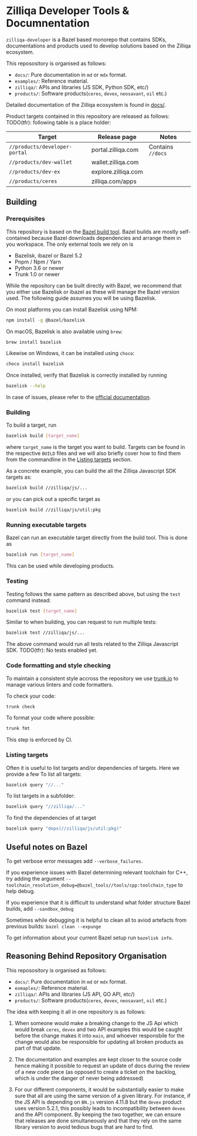 # Zilliqa Developer Tools & Documnentation

`zilliqa-developer` is a Bazel based monorepo that contains SDKs, documentations
and products used to develop solutions based on the Zilliqa ecosystem.

This reposository is organised as follows:

- `docs/`: Pure documentation in `md` or `mdx` format.
- `examples/`: Reference material.
- `zilliqa/`: APIs and libraries (JS SDK, Python SDK, etc/)
- `products/`: Software products(`ceres`, `devex`, `neosavant`, `oil` etc.)

Detailed documentation of the Zilliqa ecosystem is found in [docs/](docs/).

Product targets contained in this repository are released as follows: TODO(tfr):
following table is a place holder:

| Target                        | Release page        | Notes             |
| ----------------------------- | ------------------- | ----------------- |
| `//products/developer-portal` | portal.zilliqa.com  | Contains `//docs` |
| `//products/dev-wallet`       | wallet.zilliqa.com  |                   |
| `//products/dev-ex`           | explore.zilliqa.com |                   |
| `//products/ceres`            | zilliqa.com/apps    |                   |

## Building

### Prerequisites

This repository is based on the [Bazel build tool](https://bazel.build/). Bazel
builds are mostly self-contained because Bazel downloads dependencies and
arrange them in you workspace. The only external tools we rely on is

- Bazelisk, ibazel or Bazel 5.2
- Pnpm / Npm / Yarn
- Python 3.6 or newer
- Trunk 1.0 or newer

While the repository can be built directly with Bazel, we recommend that you
either use Bazelisk or ibazel as these will manage the Bazel version used. The
following guide assumes you will be using Bazelisk.

On most platforms you can install Bazelisk using NPM:

```sh
npm install -g @bazel/bazelisk
```

On macOS, Bazelisk is also available using `brew`:

```sh
brew install bazelisk
```

Likewise on Windows, it can be installed using `choco`:

```sh
choco install bazelisk
```

Once installed, verify that Bazelisk is correctly installed by running

```sh
bazelisk --help
```

In case of issues, please refer to the
[official documentation](https://www.npmjs.com/package/@bazel/bazelisk).

### Building

To build a target, run

```sh
bazelisk build [target_name]
```

where `target_name` is the target you want to build. Targets can be found in the
respective `BUILD` files and we will also briefly cover how to find them from
the commandline in the [Listing targets](#listing-targets) section.

As a concrete example, you can build the all the Zilliqa Javascript SDK targets
as:

```sh
bazelisk build //zilliqa/js/...
```

or you can pick out a specific target as

```sh
bazelisk build //zilliqa/js/util:pkg
```

### Running executable targets

Bazel can run an executable target directly from the build tool. This is done as

```sh
bazelisk run [target_name]
```

This can be used while developing products.

### Testing

Testing follows the same pattern as described above, but using the `test`
command instead:

```sh
bazelisk test [target_name]
```

Similar to when building, you can request to run multiple tests:

```sh
bazelisk test //zilliqa/js/...
```

The above command would run all tests related to the Zilliqa Javascript SDK.
TODO(tfr): No tests enabled yet.

### Code formatting and style checking

To maintain a consistent style accross the repository we use
[trunk.io](https://trunk.io) to manage various linters and code formatters.

To check your code:

```sh
trunk check
```

To format your code where possible:

```sh
trunk fmt
```

This step is enforced by CI.

### Listing targets

Often it is useful to list targets and/or dependencies of targets. Here we
provide a few To list all targets:

```sh
bazelisk query "//..."
```

To list targets in a subfolder:

```sh
bazelisk query "//zilliqa/..."
```

To find the dependencies of at target

```sh
bazelisk query "deps(//zilliqa/js/util:pkg)"
```

## Useful notes on Bazel

To get verbose error messages add `--verbose_failures`.

If you experience issues with Bazel determining relevant toolchain for C++, try
adding the argument
`--toolchain_resolution_debug=@bazel_tools//tools/cpp:toolchain_type` to help
debug.

If you experience that it is difficult to understand what folder structure Bazel
builds, add `--sandbox_debug`

Sometimes while debugging it is helpful to clean all to aviod artefacts from
previous builds: `bazel clean --expunge`

To get information about your current Bazel setup run `bazelisk info`.

## Reasoning Behind Repository Organisation

This reposository is organised as follows:

- `docs/`: Pure documentation in `md` or `mdx` format.
- `exmaples/`: Reference material.
- `zilliqa/`: APIs and libraries (JS API, GO API, etc/)
- `products/`: Software products(`ceres`, `devex`, `neosavant`, `oil` etc.)

The idea with keeping it all in one repository is as follows:

1. When someone would make a breaking change to the JS Api which would break
   `ceres`, `devex` and two API examples this would be caught before the change
   makes it into `main`, and whoever responsbile for the change would also be
   responsible for updating all broken products as part of that update.

2. The documentation and examples are kept closer to the source code hence
   making it possible to request an update of docs during the review of a new
   code piece (as opposed to create a ticket on the backlog, which is under the
   danger of never being addressed)

3. For our different components, it would be substantially easier to make sure
   that all are using the same version of a given library. For instance, if the
   JS API is depending on `BN.js` version 4.11.8 but the `devex` product uses
   version 5.2.1, this possibly leads to incompatibility between `devex` and the
   API component. By keeping the two together, we can ensure that releases are
   done simultaneously and that they rely on the same library version to avoid
   tedious bugs that are hard to find.
